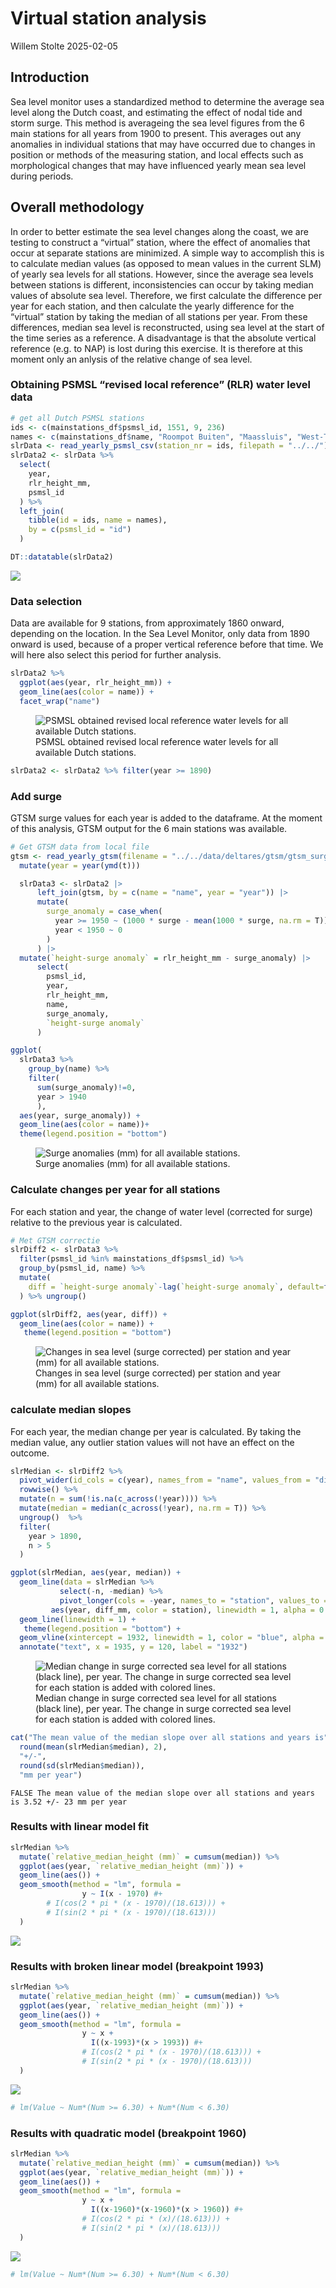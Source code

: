 Virtual station analysis
================
Willem Stolte
2025-02-05

## Introduction

Sea level monitor uses a standardized method to determine the average
sea level along the Dutch coast, and estimating the effect of nodal tide
and storm surge. This method is averageing the sea level figures from
the 6 main stations for all years from 1900 to present. This averages
out any anomalies in individual stations that may have occurred due to
changes in position or methods of the measuring station, and local
effects such as morphological changes that may have influenced yearly
mean sea level during periods.

## Overall methodology

In order to better estimate the sea level changes along the coast, we
are testing to construct a “virtual” station, where the effect of
anomalies that occur at separate stations are minimized. A simple way to
accomplish this is to calculate median values (as opposed to mean values
in the current SLM) of yearly sea levels for all stations. However,
since the average sea levels between stations is different,
inconsistencies can occur by taking median values of absolute sea level.
Therefore, we first calculate the difference per year for each station,
and then calculate the yearly difference for the “virtual” station by
taking the median of all stations per year. From these differences,
median sea level is reconstructed, using sea level at the start of the
time series as a reference. A disadvantage is that the absolute vertical
reference (e.g. to NAP) is lost during this exercise. It is therefore at
this moment only an anlysis of the relative change of sea level.

### Obtaining PSMSL “revised local reference” (RLR) water level data

``` r
# get all Dutch PSMSL stations
ids <- c(mainstations_df$psmsl_id, 1551, 9, 236)
names <- c(mainstations_df$name, "Roompot Buiten", "Maassluis", "West-Terschelling")
slrData <- read_yearly_psmsl_csv(station_nr = ids, filepath = "../../")
slrData2 <- slrData %>%
  select(
    year,
    rlr_height_mm,
    psmsl_id
  ) %>%
  left_join(
    tibble(id = ids, name = names),
    by = c(psmsl_id = "id")
  )

DT::datatable(slrData2)
```

![](virtualStations_files/figure-gfm/readPSMSLdata-1.png)<!-- -->

### Data selection

Data are available for 9 stations, from approximately 1860 onward,
depending on the location. In the Sea Level Monitor, only data from 1890
onward is used, because of a proper vertical reference before that time.
We will here also select this period for further analysis.

``` r
slrData2 %>%
  ggplot(aes(year, rlr_height_mm)) +
  geom_line(aes(color = name)) +
  facet_wrap("name")
```

<figure>
<img src="virtualStations_files/figure-gfm/rlr-plot-1.png"
alt="PSMSL obtained revised local reference water levels for all available Dutch stations." />
<figcaption aria-hidden="true">PSMSL obtained revised local reference
water levels for all available Dutch stations.</figcaption>
</figure>

``` r
slrData2 <- slrData2 %>% filter(year >= 1890)
```

### Add surge

GTSM surge values for each year is added to the dataframe. At the moment
of this analysis, GTSM output for the 6 main stations was available.

``` r
# Get GTSM data from local file
gtsm <- read_yearly_gtsm(filename = "../../data/deltares/gtsm/gtsm_surge_annual_mean_main_stations.csv") |>
  mutate(year = year(ymd(t)))
```

``` r
  slrData3 <- slrData2 |>
      left_join(gtsm, by = c(name = "name", year = "year")) |>
      mutate(
        surge_anomaly = case_when(
          year >= 1950 ~ (1000 * surge - mean(1000 * surge, na.rm = T)), # meters to millimeters
          year < 1950 ~ 0
        )
      ) |>
  mutate(`height-surge anomaly` = rlr_height_mm - surge_anomaly) |>
      select(
        psmsl_id,
        year,
        rlr_height_mm,
        name,
        surge_anomaly,
        `height-surge anomaly`
      )

ggplot(
  slrData3 %>% 
    group_by(name) %>% 
    filter(
      sum(surge_anomaly)!=0,
      year > 1940
      ), 
  aes(year, surge_anomaly)) + 
  geom_line(aes(color = name))+
  theme(legend.position = "bottom")
```

<figure>
<img src="virtualStations_files/figure-gfm/addGTSM-1.png"
alt="Surge anomalies (mm) for all available stations." />
<figcaption aria-hidden="true">Surge anomalies (mm) for all available
stations.</figcaption>
</figure>

### Calculate changes per year for all stations

For each station and year, the change of water level (corrected for
surge) relative to the previous year is calculated.

``` r
# Met GTSM correctie
slrDiff2 <- slrData3 %>%
  filter(psmsl_id %in% mainstations_df$psmsl_id) %>%
  group_by(psmsl_id, name) %>%
  mutate(
    diff = `height-surge anomaly`-lag(`height-surge anomaly`, default=first(`height-surge anomaly`))
  ) %>% ungroup()

ggplot(slrDiff2, aes(year, diff)) +
  geom_line(aes(color = name)) +
   theme(legend.position = "bottom")
```

<figure>
<img src="virtualStations_files/figure-gfm/plotDiff-1.png"
alt="Changes in sea level (surge corrected) per station and year (mm) for all available stations." />
<figcaption aria-hidden="true">Changes in sea level (surge corrected)
per station and year (mm) for all available stations.</figcaption>
</figure>

### calculate median slopes

For each year, the median change per year is calculated. By taking the
median value, any outlier station values will not have an effect on the
outcome.

``` r
slrMedian <- slrDiff2 %>%
  pivot_wider(id_cols = c(year), names_from = "name", values_from = "diff") %>%
  rowwise() %>%
  mutate(n = sum(!is.na(c_across(!year)))) %>%
  mutate(median = median(c_across(!year), na.rm = T)) %>%
  ungroup()  %>% 
  filter(
    year > 1890,
    n > 5
  )

ggplot(slrMedian, aes(year, median)) +
  geom_line(data = slrMedian %>%
           select(-n, -median) %>%
           pivot_longer(cols = -year, names_to = "station", values_to = "diff_mm"),
         aes(year, diff_mm, color = station), linewidth = 1, alpha = 0.5) +
  geom_line(linewidth = 1) +
   theme(legend.position = "bottom") +
  geom_vline(xintercept = 1932, linewidth = 1, color = "blue", alpha = 0.5) +
  annotate("text", x = 1935, y = 120, label = "1932")
```

<figure>
<img src="virtualStations_files/figure-gfm/makeMedianSlopes-1.png"
alt="Median change in surge corrected sea level for all stations (black line), per year. The change in surge corrected sea level for each station is added with colored lines." />
<figcaption aria-hidden="true">Median change in surge corrected sea
level for all stations (black line), per year. The change in surge
corrected sea level for each station is added with colored
lines.</figcaption>
</figure>

``` r
cat("The mean value of the median slope over all stations and years is",
  round(mean(slrMedian$median), 2), 
  "+/-", 
  round(sd(slrMedian$median)),
  "mm per year")
```

    FALSE The mean value of the median slope over all stations and years is 3.52 +/- 23 mm per year

### Results with linear model fit

``` r
slrMedian %>%
  mutate(`relative_median_height (mm)` = cumsum(median)) %>%
  ggplot(aes(year, `relative_median_height (mm)`)) +
  geom_line(aes()) +
  geom_smooth(method = "lm", formula = 
                y ~ I(x - 1970) #+ 
        # I(cos(2 * pi * (x - 1970)/(18.613))) + 
        # I(sin(2 * pi * (x - 1970)/(18.613)))
  )
```

![](virtualStations_files/figure-gfm/linear-with-tides-1.png)<!-- -->

### Results with broken linear model (breakpoint 1993)

``` r
slrMedian %>%
  mutate(`relative_median_height (mm)` = cumsum(median)) %>%
  ggplot(aes(year, `relative_median_height (mm)`)) +
  geom_line(aes()) +
  geom_smooth(method = "lm", formula = 
                y ~ x +
                  I((x-1993)*(x > 1993)) #+
                # I(cos(2 * pi * (x - 1970)/(18.613))) +
                # I(sin(2 * pi * (x - 1970)/(18.613)))
  )
```

![](virtualStations_files/figure-gfm/brokenlinear-1.png)<!-- -->

``` r
# lm(Value ~ Num*(Num >= 6.30) + Num*(Num < 6.30)
```

### Results with quadratic model (breakpoint 1960)

``` r
slrMedian %>%
  mutate(`relative_median_height (mm)` = cumsum(median)) %>%
  ggplot(aes(year, `relative_median_height (mm)`)) +
  geom_line(aes()) +
  geom_smooth(method = "lm", formula = 
                y ~ x +
                  I((x-1960)*(x-1960)*(x > 1960)) #+
                # I(cos(2 * pi * (x)/(18.613))) +
                # I(sin(2 * pi * (x)/(18.613)))
  )
```

![](virtualStations_files/figure-gfm/unnamed-chunk-1-1.png)<!-- -->

``` r
# lm(Value ~ Num*(Num >= 6.30) + Num*(Num < 6.30)
```
